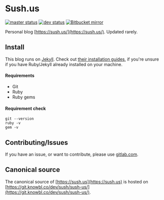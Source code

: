 # Sush.us

[![master status](https://git.knowbl.co/web/sush/sush-us/badges/master/pipeline.svg)](https://git.knowbl.co/web/sush/sush-us/commits/master) [![dev status](https://git.knowbl.co/web/sush/sush-us/badges/dev/pipeline.svg)](https://git.knowbl.co/web/sush/sush-us/commits/dev) [![Bitbucket mirror](https://img.shields.io/badge/mirror-BitBucket-2684ff.svg)](https://bitbucket.org/lorenzosapora/sush-us/src/master/)

Personal blog [https://sush.us/](https://sush.us/). Updated rarely.

## Install

This blog runs on [Jekyll](https://jekyllrb.com). Check out [their installation guides](https://jekyll.com/docs/installation), if you're unsure if you have Ruby/Jekyll already installed on your machine.

#### Requirements

- Git
- Ruby
- Ruby gems

#### Requirement check

```
git --version
ruby -v
gem -v
```

## Contributing/Issues

If you have an issue, or want to contribute, please use [gitlab.com](https://gitlab.com/lorenzosapora/sush-us).

## Canonical source

The canonical source of [https://sush.us](https://sush.us) is hosted on [https://git.knowbl.co/dev/sush/sush-us/](https://git.knowbl.co/dev/sush/sush-us/).

